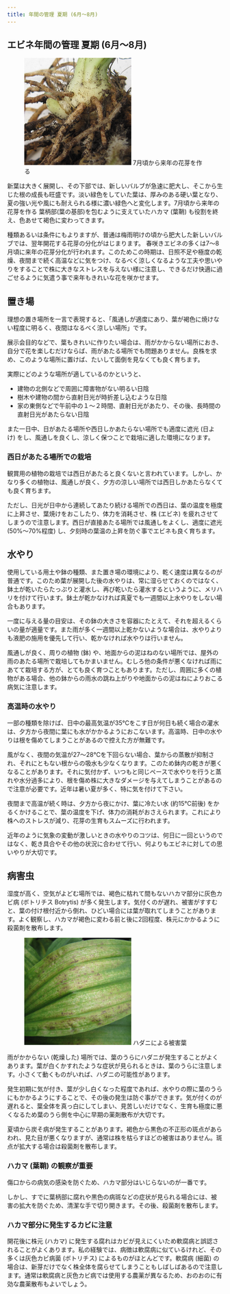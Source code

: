 ```yaml
---
title: 年間の管理 夏期 (6月～8月)
---
```

## エビネ年間の管理 夏期 (6月～8月)
<figure>
  <img src="/assets/images/summer_ne.png" width="250" alt="7月頃から来年の花芽を作る (エビネ, Calanthe) - Ranyuen" />
  <figurecaption>7月頃から来年の花芽を作る</figurecaption>
</figure>

新葉は大きく展開し、その下部では、新しいバルブが急速に肥大し、そこから生じた根の成長も旺盛です。淡い緑色をしていた葉は、厚みのある硬い葉となり、夏の強い光や風にも耐えられる様に濃い緑色へと変化します。7月頃から来年の花芽を作る 葉柄部(葉の基部)を包むように支えていたハカマ (葉鞘) も役割を終え、色あせて褐色に変わってきます。

種類あるいは条件にもよりますが、普通は梅雨明けの頃から肥大した新しいバルブでは、翌年開花する花芽の分化がはじまります。 春咲きエビネの多くは7～8月頃に来年の花芽分化が行われます。このためこの時期は、日照不足や極度の乾燥、夜間まで続く高温などに気をつけ、なるべく涼しくなるような工夫や思いやりをすることで株に大きなストレスを与えない様に注意し、できるだけ快適に過ごせるように気遣う事で来年もきれいな花を咲かせます。

## 置き場
理想の置き場所を一言で表現すると、「風通しが適度にあり、葉が褐色に焼けない程度に明るく、夜間はなるべく涼しい場所」です。

展示会目的などで、葉もきれいに作りたい場合は、雨がかからない場所におき、自分で花を楽しむだけならば、雨があたる場所でも問題ありません。良株を求め、このような場所に置けば、たいして面倒を見なくても良く育ちます。

実際にどのような場所が適しているのかというと、

- 建物の北側などで周囲に障害物がない明るい日陰
- 樹木や建物の間から直射日光が時折差し込むような日陰
- 家の東側などで午前中の１～２時間、直射日光があたり、その後、長時間の直射日光があたらない日陰

また一日中、日があたる場所や西日しかあたらない場所でも適度に遮光 (日よけ) をし、風通しを良くし、涼しく保つことで栽培に適した環境になります。

### 西日があたる場所での栽培
観賞用の植物の栽培では西日があたると良くないと言われています。しかし、かなり多くの植物は、風通しが良く、夕方の涼しい場所では西日しかあたらなくても良く育ちます。

ただし、日光が日中から連続してあたり続ける場所での西日は、葉の温度を極度に上昇させ、葉焼けをおこしたり、体力を消耗させ、株 (エビネ) を疲れさせてしまうので注意します。西日が直接あたる場所では風通しをよくし、適度に遮光 (50%～70%程度) し、夕刻時の葉温の上昇を防ぐ事でエビネも良く育ちます。

## 水やり
使用している用土や鉢の種類、また置き場の環境により、乾く速度は異なるのが普通です。このため葉が展開した後の水やりは、常に湿らせておくのではなく、鉢土が乾いたらたっぷりと灌水し、再び乾いたら灌水するというように、メリハリを付けて行います。鉢土が乾かなければ真夏でも一週間以上水やりをしない場合もあります。

一度に与える量の目安は、その鉢の大きさを容器にたとえて、それを超えるくらいの量が適量です。また雨が多く一週間以上乾かないような場合は、水やりよりも液肥の施用を優先して行い、乾かなければ水やりは行いません。

風通しが良く、周りの植物 (鉢) や、地面からの泥はねのない場所では、屋外の雨のあたる場所で栽培してもかまいません。むしろ他の条件が悪くなければ雨にあてて栽培する方が、とても良く育つこともあります。ただし、周囲に多くの植物がある場合、他の鉢からの雨水の跳ね上がりや地面からの泥はねによりおこる病気に注意します。

### 高温時の水やり
一部の種類を除けば、日中の最高気温が35℃をこす日が何日も続く場合の灌水は、夕方から夜間に葉にも水がかかるようにおこないます。高温時、日中の水やりは根を傷めてしまうことがあるので控えた方が無難です。

風がなく、夜間の気温が27～28℃を下回らない場合、葉からの蒸散が抑制され、それにともない根からの吸水も少なくなります。このため鉢内の乾きが悪くなることがあります。それに気付かず、いつもと同じペースで水やりを行うと蒸れや水分過多により、根を傷め株に大きなダメージを与えてしまうことがあるので注意が必要です。近年は暑い夏が多く、特に気を付けて下さい。

夜間まで高温が続く時は、夕方から夜にかけ、葉に冷たい水 (約15℃前後) をかるくかけることで、葉の温度を下げ、体力の消耗がおさえられます。これにより株へのストレスが減り、花芽の生育もスムーズに行われます。

近年のように気象の変動が激しいときの水やりのコツは、何日に一回というのではなく、乾き具合やその他の状況に合わせて行い、何よりもエビネに対しての思いやりが大切です。

## 病害虫
湿度が高く、空気がよどむ場所では、褐色に枯れて間もないハカマ部分に灰色カビ病 (ボトリチス Botrytis) が多く発生します。気付くのが遅れ、被害がすすむと、葉の付け根付近から倒れ、ひどい場合には葉が取れてしまうことがあります。よく観察し、ハカマが褐色に変わる前と後に2回程度、株元にかかるように殺菌剤を散布します。

<figure>
  <img src="/assets/images/hadani_siro.png" width="250" alt="ハダニによる被害葉 (エビネ, Calanthe) - Ranyuen" />
  <figurecaption>ハダニによる被害葉</figurecaption>
</figure>

雨がかからない (乾燥した) 場所では、葉のうらにハダニが発生することがよくあります。葉が白くかすれたような症状が見られるときは、葉のうらに注意します。小さくて動くものがいれば、ハダニの可能性があります。

発生初期に気が付き、葉が少し白くなった程度であれば、水やりの際に葉のうらにもかかるようにすることで、その後の発生は防ぐ事ができます。気が付くのが遅れると、葉全体を真っ白にしてしまい、見苦しいだけでなく、生育も極度に悪くなるため葉のうら側を中心に早期の薬剤散布が大切です。

夏頃から炭そ病が発生することがあります。褐色から黒色の不正形の斑点があらわれ、見た目が悪くなりますが、通常は株を枯らすほどの被害はありません。斑点が拡大する場合は殺菌剤を散布します。

### ハカマ (葉鞘) の観察が重要
傷口からの病気の感染を防ぐため、ハカマ部分はいじらないのが一番です。

しかし、すでに葉柄部に腐れや黒色の病斑などの症状が見られる場合には、被害の拡大を防ぐため、清潔な手で切り開きます。その後、殺菌剤を散布します。

### ハカマ部分に発生するカビに注意
開花後に株元 (ハカマ) に発生する腐れはカビが見えにくいため軟腐病と誤認されることがよくあります。私の経験では、病徴は軟腐病に似ているけれど、その多くは灰色カビ病菌 (ボトリチス) によるものがほとんどです。軟腐病 (細菌) の場合は、新芽だけでなく株全体を腐らせてしまうこともしばしばあるので注意します。通常は軟腐病と灰色カビ病では使用する農薬が異なるため、おのおのに有効な農薬散布もよいでしょう。

